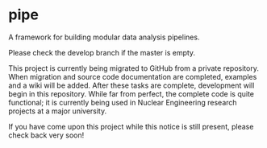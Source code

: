 pipe
====

A framework for building modular data analysis pipelines.

Please check the develop branch if the master is empty.

This project is currently being migrated to GitHub from a private repository. When migration and source code documentation are completed, examples and a wiki will be added. After these tasks are complete, development will begin in this repository. While far from perfect, the complete code is quite functional; it is currently being used in Nuclear Engineering research projects at a major university. 

If you have come upon this project while this notice is still present, please check back very soon!
